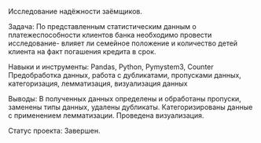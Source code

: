 Исследование надёжности заёмщиков.

Задача:
По представленным статистическим данным о платежеспособности клиентов банка необходимо провести исследование- влияет ли семейное положение и количество детей клиента на факт погашения кредита в срок.

Навыки и инструменты:
Pandas, Python, Pymystem3, Counter
Предобработка данных, работа с дубликатами, пропусками данных, категоризация, лемматизация, визуализация данных

Выводы:
В полученных данных определены и обработаны пропуски, заменены типы данных, удалены дубликаты. Категоризированы данные с применением лемматизации. Проведена визуализация.

Статус проекта: Завершен.
